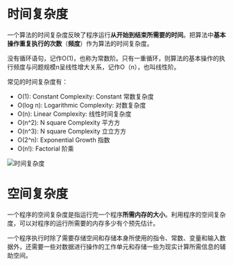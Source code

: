 # 时间复杂度
一个算法的时间复杂度反映了程序运行**从开始到结束所需要的时间**。把算法中**基本操作重复执行的次数**（**频度**）作为算法的时间复杂度。

没有循环语句，记作O(1)，也称为常数阶。只有一重循环，则算法的基本操作的执行频度与问题规模n呈线性增大关系，记作O（n），也叫线性阶。

常见的时间复杂度有：
- O(1): Constant Complexity: Constant 常数复杂度
- O(log n): Logarithmic Complexity: 对数复杂度
- O(n): Linear Complexity: 线性时间复杂度
- O(n^2): N square Complexity 平⽅方
- O(n^3): N square Complexity ⽴立⽅方
- O(2^n): Exponential Growth 指数
- O(n!): Factorial 阶乘

![时间复杂度](https://i.loli.net/2019/08/19/RS4xlctUEQjbkw6.png)

# 空间复杂度
一个程序的空间复杂度是指运行完一个程序**所需内存的大小**。利用程序的空间复杂度，可以对程序的运行所需要的内存多少有个预先估计。

一个程序执行时除了需要存储空间和存储本身所使用的指令、常数、变量和输入数据外，还需要一些对数据进行操作的工作单元和存储一些为现实计算所需信息的辅助空间。